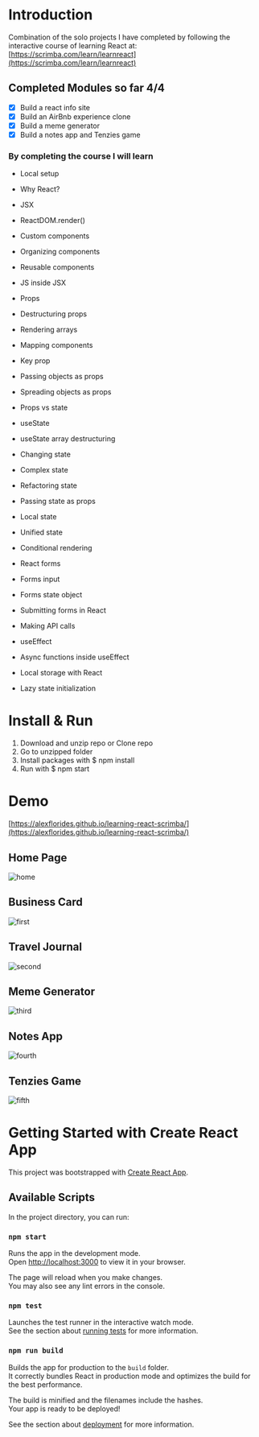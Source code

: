 # Introduction

Combination of the solo projects I have completed by following the interactive course of learning React at: [https://scrimba.com/learn/learnreact](https://scrimba.com/learn/learnreact)

## Completed Modules so far 4/4

- [x] Build a react info site
- [x] Build an AirBnb experience clone
- [x] Build a meme generator
- [x] Build a notes app and Tenzies game

### By completing the course I will learn

- Local setup

- Why React?

- JSX

- ReactDOM.render()

- Custom components

- Organizing components

- Reusable components

- JS inside JSX

- Props

- Destructuring props

- Rendering arrays

- Mapping components

- Key prop

- Passing objects as props

- Spreading objects as props

- Props vs state

- useState

- useState array destructuring

- Changing state

- Complex state

- Refactoring state

- Passing state as props

- Local state

- Unified state

- Conditional rendering

- React forms

- Forms input

- Forms state object

- Submitting forms in React

- Making API calls

- useEffect

- Async functions inside useEffect

- Local storage with React

- Lazy state initialization

# Install & Run

1) Download and unzip repo or Clone repo
2) Go to unzipped folder
3) Install packages with $ npm install
4) Run with $ npm start

# Demo

[https://alexflorides.github.io/learning-react-scrimba/](https://alexflorides.github.io/learning-react-scrimba/)

## Home Page

![home](https://user-images.githubusercontent.com/47948084/217340593-b29b9ed7-5569-4772-a267-4b08219e5a16.png)

## Business Card

![first](https://user-images.githubusercontent.com/47948084/217340572-abdc0c08-9286-4543-ab0f-d4f465f1ebf6.png)

## Travel Journal

![second](https://user-images.githubusercontent.com/47948084/217340581-a72272e3-1297-43e7-8f12-1c1c7e83d401.png)

## Meme Generator

![third](https://user-images.githubusercontent.com/47948084/217340587-320c862b-001f-47b7-bb24-4912b58c88cb.png)

## Notes App

![fourth](https://user-images.githubusercontent.com/47948084/217340590-41d50d29-f8d6-485d-a4bc-3f047cc39169.png)

## Tenzies Game

![fifth](https://user-images.githubusercontent.com/47948084/217340591-252dd089-9556-449c-af14-c3751ea73b3e.png)

# Getting Started with Create React App

This project was bootstrapped with [Create React App](https://github.com/facebook/create-react-app).

## Available Scripts

In the project directory, you can run:

### `npm start`

Runs the app in the development mode.\
Open [http://localhost:3000](http://localhost:3000) to view it in your browser.

The page will reload when you make changes.\
You may also see any lint errors in the console.

### `npm test`

Launches the test runner in the interactive watch mode.\
See the section about [running tests](https://facebook.github.io/create-react-app/docs/running-tests) for more information.

### `npm run build`

Builds the app for production to the `build` folder.\
It correctly bundles React in production mode and optimizes the build for the best performance.

The build is minified and the filenames include the hashes.\
Your app is ready to be deployed!

See the section about [deployment](https://facebook.github.io/create-react-app/docs/deployment) for more information.
